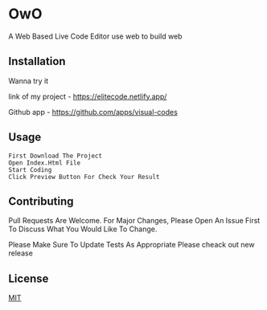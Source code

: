 
# OwO


A Web Based Live Code Editor use web to build web


## Installation

Wanna try it

link of my project - https://elitecode.netlify.app/

Github app - https://github.com/apps/visual-codes

## Usage


``` 
First Download The Project
Open Index.Html File
Start Coding 
Click Preview Button For Check Your Result  
```


## Contributing


Pull Requests Are Welcome. For Major Changes, Please Open An Issue First To Discuss What You Would Like To Change.
            


Please Make Sure To Update Tests As Appropriate
Please cheack out new release


## License


[MIT](Https://Choosealicense.Com/Licenses/Mit/)
